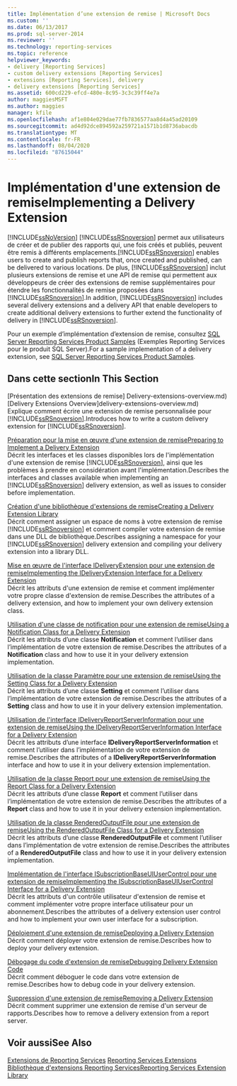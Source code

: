 ```yaml
---
title: Implémentation d’une extension de remise | Microsoft Docs
ms.custom: ''
ms.date: 06/13/2017
ms.prod: sql-server-2014
ms.reviewer: ''
ms.technology: reporting-services
ms.topic: reference
helpviewer_keywords:
- delivery [Reporting Services]
- custom delivery extensions [Reporting Services]
- extensions [Reporting Services], delivery
- delivery extensions [Reporting Services]
ms.assetid: 600cd229-efcd-480e-8c95-3c3c39ff4e7a
author: maggiesMSFT
ms.author: maggies
manager: kfile
ms.openlocfilehash: af1e804e029dae77fb7836577aa8d4a45ad20109
ms.sourcegitcommit: ad4d92dce894592a259721a1571b1d8736abacdb
ms.translationtype: MT
ms.contentlocale: fr-FR
ms.lasthandoff: 08/04/2020
ms.locfileid: "87615044"
---
```

# <a name="implementing-a-delivery-extension"></a><span data-ttu-id="af191-102">Implémentation d'une extension de remise</span><span class="sxs-lookup"><span data-stu-id="af191-102">Implementing a Delivery Extension</span></span>
  [!INCLUDE[ssNoVersion](../../../includes/ssnoversion-md.md)] <span data-ttu-id="af191-103">[!INCLUDE[ssRSnoversion](../../../includes/ssrsnoversion-md.md)] permet aux utilisateurs de créer et de publier des rapports qui, une fois créés et publiés, peuvent être remis à différents emplacements.</span><span class="sxs-lookup"><span data-stu-id="af191-103">[!INCLUDE[ssRSnoversion](../../../includes/ssrsnoversion-md.md)] enables users to create and publish reports that, once created and published, can be delivered to various locations.</span></span> <span data-ttu-id="af191-104">De plus, [!INCLUDE[ssRSnoversion](../../../includes/ssrsnoversion-md.md)] inclut plusieurs extensions de remise et une API de remise qui permettent aux développeurs de créer des extensions de remise supplémentaires pour étendre les fonctionnalités de remise proposées dans [!INCLUDE[ssRSnoversion](../../../includes/ssrsnoversion-md.md)].</span><span class="sxs-lookup"><span data-stu-id="af191-104">In addition, [!INCLUDE[ssRSnoversion](../../../includes/ssrsnoversion-md.md)] includes several delivery extensions and a delivery API that enable developers to create additional delivery extensions to further extend the functionality of delivery in [!INCLUDE[ssRSnoversion](../../../includes/ssrsnoversion-md.md)].</span></span>  
  
 <span data-ttu-id="af191-105">Pour un exemple d’implémentation d’extension de remise, consultez [SQL Server Reporting Services Product Samples](https://go.microsoft.com/fwlink/?LinkId=177889) (Exemples Reporting Services pour le produit SQL Server).</span><span class="sxs-lookup"><span data-stu-id="af191-105">For a sample implementation of a delivery extension, see [SQL Server Reporting Services Product Samples](https://go.microsoft.com/fwlink/?LinkId=177889).</span></span>  
  
## <a name="in-this-section"></a><span data-ttu-id="af191-106">Dans cette section</span><span class="sxs-lookup"><span data-stu-id="af191-106">In This Section</span></span>  
 <span data-ttu-id="af191-107">[Présentation des extensions de remise] Delivery-extensions-overview.md)</span><span class="sxs-lookup"><span data-stu-id="af191-107">[Delivery Extensions Overview]delivery-extensions-overview.md)</span></span>  
 <span data-ttu-id="af191-108">Explique comment écrire une extension de remise personnalisée pour [!INCLUDE[ssRSnoversion](../../../includes/ssrsnoversion-md.md)].</span><span class="sxs-lookup"><span data-stu-id="af191-108">Introduces how to write a custom delivery extension for [!INCLUDE[ssRSnoversion](../../../includes/ssrsnoversion-md.md)].</span></span>  
  
 [<span data-ttu-id="af191-109">Préparation pour la mise en œuvre d'une extension de remise</span><span class="sxs-lookup"><span data-stu-id="af191-109">Preparing to Implement a Delivery Extension</span></span>](preparing-to-implement-a-delivery-extension.md)  
 <span data-ttu-id="af191-110">Décrit les interfaces et les classes disponibles lors de l'implémentation d'une extension de remise [!INCLUDE[ssRSnoversion](../../../includes/ssrsnoversion-md.md)], ainsi que les problèmes à prendre en considération avant l'implémentation.</span><span class="sxs-lookup"><span data-stu-id="af191-110">Describes the interfaces and classes available when implementing an [!INCLUDE[ssRSnoversion](../../../includes/ssrsnoversion-md.md)] delivery extension, as well as issues to consider before implementation.</span></span>  
  
 [<span data-ttu-id="af191-111">Création d'une bibliothèque d'extensions de remise</span><span class="sxs-lookup"><span data-stu-id="af191-111">Creating a Delivery Extension Library</span></span>](creating-a-delivery-extension-library.md)  
 <span data-ttu-id="af191-112">Décrit comment assigner un espace de noms à votre extension de remise [!INCLUDE[ssRSnoversion](../../../includes/ssrsnoversion-md.md)] et comment compiler votre extension de remise dans une DLL de bibliothèque.</span><span class="sxs-lookup"><span data-stu-id="af191-112">Describes assigning a namespace for your [!INCLUDE[ssRSnoversion](../../../includes/ssrsnoversion-md.md)] delivery extension and compiling your delivery extension into a library DLL.</span></span>  
  
 [<span data-ttu-id="af191-113">Mise en œuvre de l'interface IDeliveryExtension pour une extension de remise</span><span class="sxs-lookup"><span data-stu-id="af191-113">Implementing the IDeliveryExtension Interface for a Delivery Extension</span></span>](implementing-the-ideliveryextension-interface-for-a-delivery-extension.md)  
 <span data-ttu-id="af191-114">Décrit les attributs d'une extension de remise et comment implémenter votre propre classe d'extension de remise.</span><span class="sxs-lookup"><span data-stu-id="af191-114">Describes the attributes of a delivery extension, and how to implement your own delivery extension class.</span></span>  
  
 [<span data-ttu-id="af191-115">Utilisation d'une classe de notification pour une extension de remise</span><span class="sxs-lookup"><span data-stu-id="af191-115">Using a Notification Class for a Delivery Extension</span></span>](using-a-notification-class-for-a-delivery-extension.md)  
 <span data-ttu-id="af191-116">Décrit les attributs d’une classe **Notification** et comment l’utiliser dans l’implémentation de votre extension de remise.</span><span class="sxs-lookup"><span data-stu-id="af191-116">Describes the attributes of a **Notification** class and how to use it in your delivery extension implementation.</span></span>  
  
 [<span data-ttu-id="af191-117">Utilisation de la classe Paramètre pour une extension de remise</span><span class="sxs-lookup"><span data-stu-id="af191-117">Using the Setting Class for a Delivery Extension</span></span>](using-the-setting-class-for-a-delivery-extension.md)  
 <span data-ttu-id="af191-118">Décrit les attributs d’une classe **Setting** et comment l’utiliser dans l’implémentation de votre extension de remise.</span><span class="sxs-lookup"><span data-stu-id="af191-118">Describes the attributes of a **Setting** class and how to use it in your delivery extension implementation.</span></span>  
  
 [<span data-ttu-id="af191-119">Utilisation de l'interface IDeliveryReportServerInformation pour une extension de remise</span><span class="sxs-lookup"><span data-stu-id="af191-119">Using the IDeliveryReportServerInformation Interface for a Delivery Extension</span></span>](using-the-ideliveryreportserverinformation-interface-for-a-delivery-extension.md)  
 <span data-ttu-id="af191-120">Décrit les attributs d’une interface **IDeliveryReportServerInformation** et comment l’utiliser dans l’implémentation de votre extension de remise.</span><span class="sxs-lookup"><span data-stu-id="af191-120">Describes the attributes of a **IDeliveryReportServerInformation** interface and how to use it in your delivery extension implementation.</span></span>  
  
 [<span data-ttu-id="af191-121">Utilisation de la classe Report pour une extension de remise</span><span class="sxs-lookup"><span data-stu-id="af191-121">Using the Report Class for a Delivery Extension</span></span>](using-the-report-class-for-a-delivery-extension.md)  
 <span data-ttu-id="af191-122">Décrit les attributs d’une classe **Report** et comment l’utiliser dans l’implémentation de votre extension de remise.</span><span class="sxs-lookup"><span data-stu-id="af191-122">Describes the attributes of a **Report** class and how to use it in your delivery extension implementation.</span></span>  
  
 [<span data-ttu-id="af191-123">Utilisation de la classe RenderedOutputFile pour une extension de remise</span><span class="sxs-lookup"><span data-stu-id="af191-123">Using the RenderedOutputFile Class for a Delivery Extension</span></span>](using-the-renderedoutputfile-class-for-a-delivery-extension.md)  
 <span data-ttu-id="af191-124">Décrit les attributs d’une classe **RenderedOutputFile** et comment l’utiliser dans l’implémentation de votre extension de remise.</span><span class="sxs-lookup"><span data-stu-id="af191-124">Describes the attributes of a **RenderedOutputFile** class and how to use it in your delivery extension implementation.</span></span>  
  
 [<span data-ttu-id="af191-125">Implémentation de l'interface ISubscriptionBaseUIUserControl pour une extension de remise</span><span class="sxs-lookup"><span data-stu-id="af191-125">Implementing the ISubscriptionBaseUIUserControl Interface for a Delivery Extension</span></span>](implementing-the-isubscriptionbaseuiusercontrol-interface.md)  
 <span data-ttu-id="af191-126">Décrit les attributs d'un contrôle utilisateur d'extension de remise et comment implémenter votre propre interface utilisateur pour un abonnement.</span><span class="sxs-lookup"><span data-stu-id="af191-126">Describes the attributes of a delivery extension user control and how to implement your own user interface for a subscription.</span></span>  
  
 [<span data-ttu-id="af191-127">Déploiement d'une extension de remise</span><span class="sxs-lookup"><span data-stu-id="af191-127">Deploying a Delivery Extension</span></span>](deploying-a-delivery-extension.md)  
 <span data-ttu-id="af191-128">Décrit comment déployer votre extension de remise.</span><span class="sxs-lookup"><span data-stu-id="af191-128">Describes how to deploy your delivery extension.</span></span>  
  
 [<span data-ttu-id="af191-129">Débogage du code d'extension de remise</span><span class="sxs-lookup"><span data-stu-id="af191-129">Debugging Delivery Extension Code</span></span>](debugging-delivery-extension-code.md)  
 <span data-ttu-id="af191-130">Décrit comment déboguer le code dans votre extension de remise.</span><span class="sxs-lookup"><span data-stu-id="af191-130">Describes how to debug code in your delivery extension.</span></span>  
  
 [<span data-ttu-id="af191-131">Suppression d'une extension de remise</span><span class="sxs-lookup"><span data-stu-id="af191-131">Removing a Delivery Extension</span></span>](removing-a-delivery-extension.md)  
 <span data-ttu-id="af191-132">Décrit comment supprimer une extension de remise d'un serveur de rapports.</span><span class="sxs-lookup"><span data-stu-id="af191-132">Describes how to remove a delivery extension from a report server.</span></span>  
  
## <a name="see-also"></a><span data-ttu-id="af191-133">Voir aussi</span><span class="sxs-lookup"><span data-stu-id="af191-133">See Also</span></span>  
 <span data-ttu-id="af191-134">[Extensions de Reporting Services](../reporting-services-extensions.md) </span><span class="sxs-lookup"><span data-stu-id="af191-134">[Reporting Services Extensions](../reporting-services-extensions.md) </span></span>  
 [<span data-ttu-id="af191-135">Bibliothèque d'extensions Reporting Services</span><span class="sxs-lookup"><span data-stu-id="af191-135">Reporting Services Extension Library</span></span>](../reporting-services-extension-library.md)  
  
  
